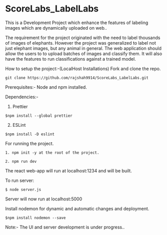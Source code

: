 # ScoreLabs_LabelLabs

This is a Development Project which enhance the features of labeling images which are dynamically uploaded on web..

The requirement for the project originated with the need to label thousands of images of elephants. However the project was generalized to label not just elephant images, but any animal in general. The web application should allow the users to to upload batches of images and classify them. It will also have the features to run classifications against a trained model.

How to setup the project:-(LocalHost Installations) 
Fork and clone the repo.
```
git clone https://github.com/rajshah9914/ScoreLabs_LabelLabs.git
```

Prerequisites:-
Node and npm installed.

Dependencies:-
1. Prettier
```
$npm install --global prettier
```
2. ESLint 
```
$npm install -D eslint
```
For running the project.
```
1. npm init -y at the root of the project.
```
```
2. npm run dev
```
The react web-app will run at localhost:1234 and will be built.


To run server:
```
$ node server.js
```

Server will now run at localhost:5000

Install nodemon for dynamic and automatic changes and deployment.
```
$npm install nodemon --save
```
Note:- The UI and server development is under progress..
